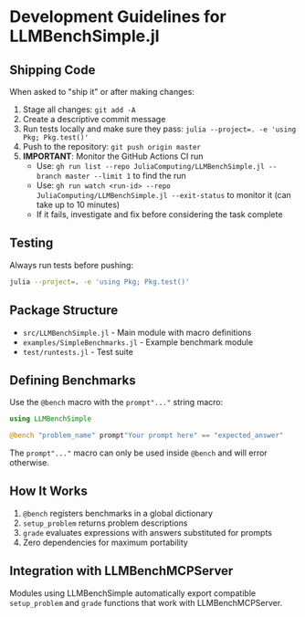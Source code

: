 # Development Guidelines for LLMBenchSimple.jl

## Shipping Code

When asked to "ship it" or after making changes:

1. Stage all changes: `git add -A`
2. Create a descriptive commit message
3. Run tests locally and make sure they pass: `julia --project=. -e 'using Pkg; Pkg.test()'`
4. Push to the repository: `git push origin master`
5. **IMPORTANT**: Monitor the GitHub Actions CI run
   - Use: `gh run list --repo JuliaComputing/LLMBenchSimple.jl --branch master --limit 1` to find the run
   - Use: `gh run watch <run-id> --repo JuliaComputing/LLMBenchSimple.jl --exit-status` to monitor it (can take up to 10 minutes)
   - If it fails, investigate and fix before considering the task complete

## Testing

Always run tests before pushing:
```bash
julia --project=. -e 'using Pkg; Pkg.test()'
```

## Package Structure

- `src/LLMBenchSimple.jl` - Main module with macro definitions
- `examples/SimpleBenchmarks.jl` - Example benchmark module
- `test/runtests.jl` - Test suite

## Defining Benchmarks

Use the `@bench` macro with the `prompt"..."` string macro:

```julia
using LLMBenchSimple

@bench "problem_name" prompt"Your prompt here" == "expected_answer"
```

The `prompt"..."` macro can only be used inside `@bench` and will error otherwise.

## How It Works

1. `@bench` registers benchmarks in a global dictionary
2. `setup_problem` returns problem descriptions
3. `grade` evaluates expressions with answers substituted for prompts
4. Zero dependencies for maximum portability

## Integration with LLMBenchMCPServer

Modules using LLMBenchSimple automatically export compatible `setup_problem` and `grade` functions that work with LLMBenchMCPServer.
